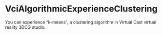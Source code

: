 # VciAlgorithmicExperienceClustering
You can experience “k-means”, a clustering algorithm in Virtual Cast virtual reality 3DCG studio.

